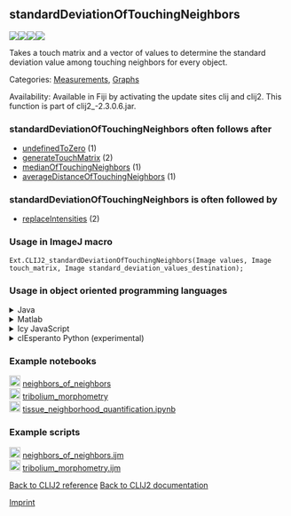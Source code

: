 ## standardDeviationOfTouchingNeighbors
<img src="images/mini_empty_logo.png"/><img src="images/mini_clij2_logo.png"/><img src="images/mini_empty_logo.png"/><img src="images/mini_cle_logo.png"/>

Takes a touch matrix and a vector of values to determine the standard deviation value among touching neighbors for every object. 



Categories: [Measurements](https://clij.github.io/clij2-docs/reference__measurement), [Graphs](https://clij.github.io/clij2-docs/reference__graph)

Availability: Available in Fiji by activating the update sites clij and clij2.
This function is part of clij2_-2.3.0.6.jar.

### standardDeviationOfTouchingNeighbors often follows after
* <a href="reference_undefinedToZero">undefinedToZero</a> (1)
* <a href="reference_generateTouchMatrix">generateTouchMatrix</a> (2)
* <a href="reference_medianOfTouchingNeighbors">medianOfTouchingNeighbors</a> (1)
* <a href="reference_averageDistanceOfTouchingNeighbors">averageDistanceOfTouchingNeighbors</a> (1)


### standardDeviationOfTouchingNeighbors is often followed by
* <a href="reference_replaceIntensities">replaceIntensities</a> (2)


### Usage in ImageJ macro
```
Ext.CLIJ2_standardDeviationOfTouchingNeighbors(Image values, Image touch_matrix, Image standard_deviation_values_destination);
```


### Usage in object oriented programming languages



<details>

<summary>
Java
</summary>
<pre class="highlight">// init CLIJ and GPU
import net.haesleinhuepf.clij2.CLIJ2;
import net.haesleinhuepf.clij.clearcl.ClearCLBuffer;
CLIJ2 clij2 = CLIJ2.getInstance();

// get input parameters
ClearCLBuffer values = clij2.push(valuesImagePlus);
ClearCLBuffer touch_matrix = clij2.push(touch_matrixImagePlus);
standard_deviation_values_destination = clij2.create(values);
</pre>

<pre class="highlight">
// Execute operation on GPU
clij2.standardDeviationOfTouchingNeighbors(values, touch_matrix, standard_deviation_values_destination);
</pre>

<pre class="highlight">
// show result
standard_deviation_values_destinationImagePlus = clij2.pull(standard_deviation_values_destination);
standard_deviation_values_destinationImagePlus.show();

// cleanup memory on GPU
clij2.release(values);
clij2.release(touch_matrix);
clij2.release(standard_deviation_values_destination);
</pre>

</details>



<details>

<summary>
Matlab
</summary>
<pre class="highlight">% init CLIJ and GPU
clij2 = init_clatlab();

% get input parameters
values = clij2.pushMat(values_matrix);
touch_matrix = clij2.pushMat(touch_matrix_matrix);
standard_deviation_values_destination = clij2.create(values);
</pre>

<pre class="highlight">
% Execute operation on GPU
clij2.standardDeviationOfTouchingNeighbors(values, touch_matrix, standard_deviation_values_destination);
</pre>

<pre class="highlight">
% show result
standard_deviation_values_destination = clij2.pullMat(standard_deviation_values_destination)

% cleanup memory on GPU
clij2.release(values);
clij2.release(touch_matrix);
clij2.release(standard_deviation_values_destination);
</pre>

</details>



<details>

<summary>
Icy JavaScript
</summary>
<pre class="highlight">// init CLIJ and GPU
importClass(net.haesleinhuepf.clicy.CLICY);
importClass(Packages.icy.main.Icy);

clij2 = CLICY.getInstance();

// get input parameters
values_sequence = getSequence();
values = clij2.pushSequence(values_sequence);
touch_matrix_sequence = getSequence();
touch_matrix = clij2.pushSequence(touch_matrix_sequence);
standard_deviation_values_destination = clij2.create(values);
</pre>

<pre class="highlight">
// Execute operation on GPU
clij2.standardDeviationOfTouchingNeighbors(values, touch_matrix, standard_deviation_values_destination);
</pre>

<pre class="highlight">
// show result
standard_deviation_values_destination_sequence = clij2.pullSequence(standard_deviation_values_destination)
Icy.addSequence(standard_deviation_values_destination_sequence);
// cleanup memory on GPU
clij2.release(values);
clij2.release(touch_matrix);
clij2.release(standard_deviation_values_destination);
</pre>

</details>



<details>

<summary>
clEsperanto Python (experimental)
</summary>
<pre class="highlight">import pyclesperanto_prototype as cle

cle.standard_deviation_of_touching_neighbors(values, touch_matrix, standard_deviation_values_destination)

</pre>



</details>





### Example notebooks
<a href="https://clij.github.io/clij2-docs/md/neighbors_of_neighbors"><img src="images/language_macro.png" height="20"/></a> [neighbors_of_neighbors](https://clij.github.io/clij2-docs/md/neighbors_of_neighbors)  
<a href="https://clij.github.io/clij2-docs/md/tribolium_morphometry"><img src="images/language_macro.png" height="20"/></a> [tribolium_morphometry](https://clij.github.io/clij2-docs/md/tribolium_morphometry)  
<a href="https://github.com/clEsperanto/pyclesperanto_prototype/tree/master/demo/tissues/tissue_neighborhood_quantification.ipynb"><img src="images/language_python.png" height="20"/></a> [tissue_neighborhood_quantification.ipynb](https://github.com/clEsperanto/pyclesperanto_prototype/tree/master/demo/tissues/tissue_neighborhood_quantification.ipynb)  




### Example scripts
<a href="https://github.com/clij/clij2-docs/blob/master/src/main/macro/neighbors_of_neighbors.ijm"><img src="images/language_macro.png" height="20"/></a> [neighbors_of_neighbors.ijm](https://github.com/clij/clij2-docs/blob/master/src/main/macro/neighbors_of_neighbors.ijm)  
<a href="https://github.com/clij/clij2-docs/blob/master/src/main/macro/tribolium_morphometry.ijm"><img src="images/language_macro.png" height="20"/></a> [tribolium_morphometry.ijm](https://github.com/clij/clij2-docs/blob/master/src/main/macro/tribolium_morphometry.ijm)  


[Back to CLIJ2 reference](https://clij.github.io/clij2-docs/reference)
[Back to CLIJ2 documentation](https://clij.github.io/clij2-docs)

[Imprint](https://clij.github.io/imprint)
